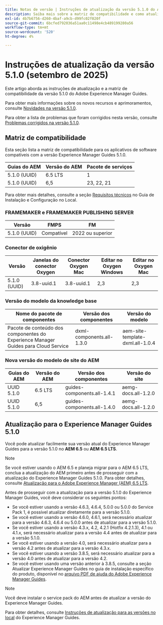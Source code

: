 ```yaml
---
title: Notas de versão | Instruções de atualização da versão 5.1.0 do Adobe Experience Manager Guides
description: Saiba mais sobre a matriz de compatibilidade e como atualizar para a versão 5.1.0 do Adobe Experience Manager Guides.
exl-id: 4b7b6756-d260-4baf-a9cb-d99fc02f020f
source-git-commit: 6bcfed792036a51aa0c11498e4cb489199280a56
workflow-type: tm+mt
source-wordcount: '520'
ht-degree: 4%

---
```


# Instruções de atualização da versão 5.1.0 (setembro de 2025)

Este artigo aborda as instruções de atualização e a matriz de compatibilidade da versão 5.1.0 do Adobe Experience Manager Guides.

Para obter mais informações sobre os novos recursos e aprimoramentos, consulte [Novidades na versão 5.1.0](../release-info/whats-new-5-1-0.md).

Para obter a lista de problemas que foram corrigidos nesta versão, consulte [Problemas corrigidos na versão 5.1.0](../release-info/fixed-issues-5-1-0.md).

## Matriz de compatibilidade

Esta seção lista a matriz de compatibilidade para os aplicativos de software compatíveis com a versão Experience Manager Guides 5.1.0.

| Guias do AEM | Versão do AEM | Pacote de serviços |
| --- | --- | --- |
| 5.1.0 (UUID) | 6.5 LTS | 1 |
| 5.1.0 (UUID) | 6,5 | 23, 22, 21 |

Para obter mais detalhes, consulte a seção [Requisitos técnicos](../install-guide/download-install-technical-requirements.md) no Guia de Instalação e Configuração no Local.

### FRAMEMAKER e FRAMEMAKER PUBLISHING SERVER

| Versão | FMPS | FM |
| --- | --- | --- |
| 5.1.0 (UUID) | Compatível | 2022 ou superior |

### Conector de oxigênio

| Versão | Janelas do conector Oxygen | Conector Oxygen Mac | Editar no Oxygen Windows | Editar no Oxygen Mac |
| --- | --- | --- |--- |--- |
| 5.1.0 (UUID) | 3.8-uuid.1 | 3.8-uuid.1 | 2,3 | 2,3 |

### Versão do modelo da knowledge base

| Nome do pacote de componentes | Versão dos componentes | Versão do modelo |
|---|---|---|
| Pacote de conteúdo dos componentes do Experience Manager Guides para Cloud Service | dxml-components.all-1.3.0 | aem-site-template-dxml.all-1.0.4 |

### Nova versão do modelo de site do AEM


| Guias do AEM | Versão do AEM | Versão dos componentes | Versão do site |
|---|---|---| ---|
| UUID 5.1.0 | 6.5 LTS | guides-components.all-1.4.1 | aemg-docs.all-1.2.0 |
| UUID 5.1.0 | 6,5 | guides-components.all-1.4.0 | aemg-docs.all-1.2.0 |

## Atualização para o Experience Manager Guides 5.1.0

Você pode atualizar facilmente sua versão atual do Experience Manager Guides para a versão 5.1.0 no **AEM 6.5** ou **AEM 6.5 LTS**.

>[!NOTE]
>
> Se você estiver usando o AEM 6.5 e planeja migrar para o AEM 6.5 LTS, conclua a atualização do AEM primeiro antes de prosseguir com a atualização do Experience Manager Guides 5.1.0. Para obter detalhes, consulte [Atualização para o Adobe Experience Manager (AEM) 6.5 LTS](https://experienceleague.adobe.com/pt-br/docs/experience-manager-65-lts/content/implementing/deploying/upgrading/upgrade).

Antes de prosseguir com a atualização para a versão 5.1.0 do Experience Manager Guides, você deve considerar os seguintes pontos:

- Se você estiver usando a versão 4.6.3, 4.6.4, 5.0.0 ou 5.0.0 do Service Pack 1, é possível atualizar diretamente para a versão 5.1.0.
- Se você estiver usando a versão 4.6.0, 4.6.1, será necessário atualizar para a versão 4.6.3, 4.6.4 ou 5.0.0 antes de atualizar para a versão 5.1.0.
- Se você estiver usando a versão 4.3.x, 4.2, 4.2.1 (Hotfix 4.2.1.3), 4.1 ou 4.1.x, será necessário atualizar para a versão 4.4 antes de atualizar para a versão 5.1.0.
- Se você estiver usando a versão 4.0, será necessário atualizar para a versão 4.2 antes de atualizar para a versão 4.3.x.
- Se você estiver usando a versão 3.8.5, será necessário atualizar para a versão 4.0 antes de atualizar para a versão 4.2.
- Se você estiver usando uma versão anterior à 3.8.5, consulte a seção Atualizar Experience Manager Guides no guia de instalação específico do produto, disponível no [arquivo PDF de ajuda do Adobe Experience Manager Guides](https://helpx.adobe.com/br/xml-documentation-for-experience-manager/archive.html).

>[!NOTE]
>
>Você deve instalar o service pack do AEM antes de atualizar a versão do Experience Manager Guides.

Para obter detalhes, consulte [Instruções de atualização para as versões no local](../install-guide/upgrade-xml-documentation.md) do Experience Manager Guides.


